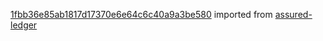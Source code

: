 [1fbb36e85ab1817d17370e6e64c6c40a9a3be580](https://github.com/insolar/assured-ledger/commit/1fbb36e85ab1817d17370e6e64c6c40a9a3be580) imported from [assured-ledger](https://github.com/insolar/assured-ledger)
